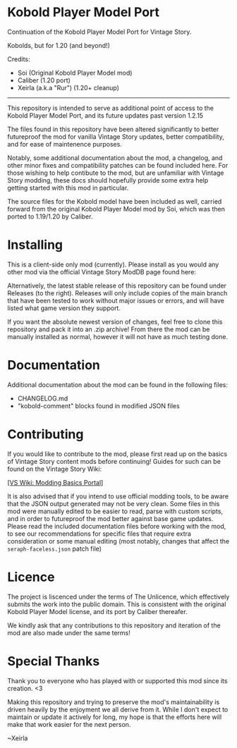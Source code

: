 # Kobold Player Model Port 
Continuation of the Kobold Player Model Port for Vintage Story.

Kobolds, but for 1.20 (and beyond!)

Credits:
- Soi (Original Kobold Player Model mod)
- Caliber (1.20 port)
- Xeirla (a.k.a "Rur") (1.20+ cleanup)

-----

This repository is intended to serve as additional point of access to the Kobold Player Model Port, and its future updates past version 1.2.15

The files found in this repository have been altered significantly to better futureproof the mod for vanilla Vintage Story updates, better compatibility, and for ease of maintenence purposes. 

Notably, some additional documentation about the mod, a changelog, and other minor fixes and compatibility patches can be found included here. For those wishing to help contibute to the mod, but are unfamiliar with Vintage Story modding, these docs should hopefully provide some extra help getting started with this mod in particular. 

The source files for the Kobold model have been included as well, carried forward from the original Kobold Player Model mod by Soi, which was then ported to 1.19/1.20 by Caliber. 

# Installing
This is a client-side only mod (currently). Please install as you would any other mod via the official Vintage Story ModDB page found here:

Alternatively, the latest stable release of this repository can be found under Releases (to the right). Releases will only include copies of the main branch that have been tested to work without major issues or errors, and will have listed what game version they support. 

If you want the absolute newest version of changes, feel free to clone this repository and pack it into an .zip archive! From there the mod can be manually installed as normal, however it will not have as much testing done. 

# Documentation
Additional documentation about the mod can be found in the following files:
- CHANGELOG.md
- "kobold-comment" blocks found in modified JSON files

# Contributing
If you would like to contribute to the mod, please first read up on the basics of Vintage Story content mods before continuing! Guides for such can be found on the Vintage Story Wiki:

[[VS Wiki: Modding Basics Portal]](https://wiki.vintagestory.at/Modding:Modding_Basics_Portal)

It is also advised that if you intend to use official modding tools, to be aware that the JSON output generated may not be very clean. Some files in this mod were manually edited to be easier to read, parse with custom scripts, and in order to futureproof the mod better against base game updates. Please read the included documentation files before working with the mod, to see our recommendations for specific files that require extra consideration or some manual editing (most notably, changes that affect the `seraph-faceless.json` patch file)

# Licence

The project is liscenced under the terms of The Unlicence, which effectively submits the work into the public domain. This is consistent with the original Kobold Player Model license, and its port by Caliber thereafer. 

We kindly ask that any contributions to this repository and iteration of the mod are also made under the same terms!


# Special Thanks

Thank you to everyone who has played with or supported this mod since its creation. <3

Making this repository and trying to preserve the mod's maintainability is driven heavily by the enjoyment we all derive from it.
While I don't expect to maintain or update it actively for long, my hope is that the efforts here will make that work easier for the next person.

~Xeirla


